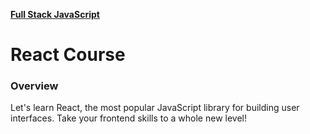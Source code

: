 **[Full Stack JavaScript](./../README.md)**
# React Course
### Overview
Let's learn React, the most popular JavaScript library for building user interfaces. Take your frontend skills to a whole new level!